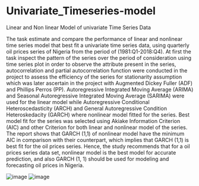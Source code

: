 # Univariate_Timeseries-model
Linear and Non linear Model of univariate Time Series Data 

The task estimate and compare the performance of linear and nonlinear time series model that best fit a univariate time series data, using quarterly oil prices series of Nigeria from the period of (1981:Q1-2018:Q4). At first the task inspect the pattern of the series over the period of consideration using time series plot in order to observe the attribute present in the series, autocorrelation and partial autocorrelation function were conducted in the project to assess the efficiency of the series for stationarity assumption which was later ascertain in the project with Augmented Dickey Fuller (ADF) and Phillips Perros (PP). Autoregressive Integrated Moving Average (ARIMA) and Seasonal Autoregressive Integrated Moving Average (SARIMA) were used for the linear model while Autoregressive Conditional Heteroscedasticity (ARCH) and General Autoregressive Condition Heteroskedacity  (GARCH) where nonlinear model fitted for the series. Best model fit for the series was selected using Akiake Information Criterion (AIC) and other Criterion for both linear and nonlinear model of the series. The report shows that GARCH (1,1) of nonlinear model have the minimum AIC in comparison with their counterpart, which implies that GARCH (1,1) is best fit for the oil prices series. Hence, the study recommends that for a oil prices series data set, nonlinear model is the best model for accurate prediction, and also GARCH (1, 1) should be used for modeling and forecasting oil prices in Nigeria.

![image](https://user-images.githubusercontent.com/84411373/141647507-05b68b98-17f1-45ac-bcb6-632d49af1922.png)
![image](https://user-images.githubusercontent.com/84411373/141647517-c67a49d8-66d8-42c8-b7a7-a27750b8cc2f.png)

